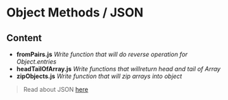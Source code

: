 # Object Methods / JSON

## Content
* **fromPairs.js**  *Write function that will do reverse operation for Object.entries*
* **headTailOfArray.js**  *Write functions that willreturn head and tail of Array*
* **zipObjects.js**  *Write function that will zip arrays into object*

> Read about JSON
[here](https://javascript.info/json)  